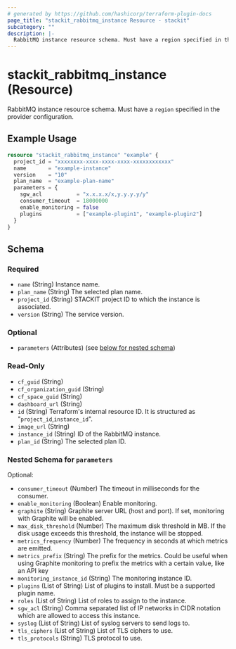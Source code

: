 ```yaml
---
# generated by https://github.com/hashicorp/terraform-plugin-docs
page_title: "stackit_rabbitmq_instance Resource - stackit"
subcategory: ""
description: |-
  RabbitMQ instance resource schema. Must have a region specified in the provider configuration.
---
```


# stackit_rabbitmq_instance (Resource)

RabbitMQ instance resource schema. Must have a `region` specified in the provider configuration.

## Example Usage

```terraform
resource "stackit_rabbitmq_instance" "example" {
  project_id = "xxxxxxxx-xxxx-xxxx-xxxx-xxxxxxxxxxxx"
  name       = "example-instance"
  version    = "10"
  plan_name  = "example-plan-name"
  parameters = {
    sgw_acl           = "x.x.x.x/x,y.y.y.y/y"
    consumer_timeout  = 18000000
    enable_monitoring = false
    plugins           = ["example-plugin1", "example-plugin2"]
  }
}
```

<!-- schema generated by tfplugindocs -->
## Schema

### Required

- `name` (String) Instance name.
- `plan_name` (String) The selected plan name.
- `project_id` (String) STACKIT project ID to which the instance is associated.
- `version` (String) The service version.

### Optional

- `parameters` (Attributes) (see [below for nested schema](#nestedatt--parameters))

### Read-Only

- `cf_guid` (String)
- `cf_organization_guid` (String)
- `cf_space_guid` (String)
- `dashboard_url` (String)
- `id` (String) Terraform's internal resource ID. It is structured as "`project_id`,`instance_id`".
- `image_url` (String)
- `instance_id` (String) ID of the RabbitMQ instance.
- `plan_id` (String) The selected plan ID.

<a id="nestedatt--parameters"></a>
### Nested Schema for `parameters`

Optional:

- `consumer_timeout` (Number) The timeout in milliseconds for the consumer.
- `enable_monitoring` (Boolean) Enable monitoring.
- `graphite` (String) Graphite server URL (host and port). If set, monitoring with Graphite will be enabled.
- `max_disk_threshold` (Number) The maximum disk threshold in MB. If the disk usage exceeds this threshold, the instance will be stopped.
- `metrics_frequency` (Number) The frequency in seconds at which metrics are emitted.
- `metrics_prefix` (String) The prefix for the metrics. Could be useful when using Graphite monitoring to prefix the metrics with a certain value, like an API key
- `monitoring_instance_id` (String) The monitoring instance ID.
- `plugins` (List of String) List of plugins to install. Must be a supported plugin name.
- `roles` (List of String) List of roles to assign to the instance.
- `sgw_acl` (String) Comma separated list of IP networks in CIDR notation which are allowed to access this instance.
- `syslog` (List of String) List of syslog servers to send logs to.
- `tls_ciphers` (List of String) List of TLS ciphers to use.
- `tls_protocols` (String) TLS protocol to use.
